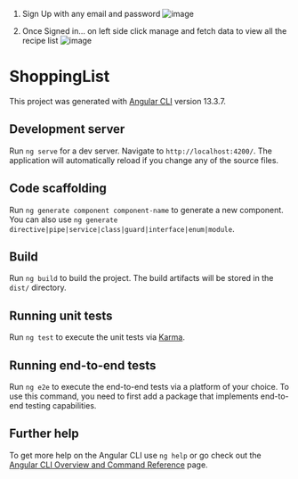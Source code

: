 1) Sign Up with any email and password 
![image](https://github.com/AbhiArora1998/shoppingList_angular/assets/90983067/9db21549-307d-4e63-b223-def7f968f3e9)

2) Once Signed in... on left side click manage and fetch data to view all the recipe list
![image](https://github.com/AbhiArora1998/shoppingList_angular/assets/90983067/634ef919-18d6-40c6-bf38-9df783d364ad)


# ShoppingList

This project was generated with [Angular CLI](https://github.com/angular/angular-cli) version 13.3.7.

## Development server

Run `ng serve` for a dev server. Navigate to `http://localhost:4200/`. The application will automatically reload if you change any of the source files.

## Code scaffolding

Run `ng generate component component-name` to generate a new component. You can also use `ng generate directive|pipe|service|class|guard|interface|enum|module`.

## Build

Run `ng build` to build the project. The build artifacts will be stored in the `dist/` directory.

## Running unit tests

Run `ng test` to execute the unit tests via [Karma](https://karma-runner.github.io).

## Running end-to-end tests

Run `ng e2e` to execute the end-to-end tests via a platform of your choice. To use this command, you need to first add a package that implements end-to-end testing capabilities.

## Further help

To get more help on the Angular CLI use `ng help` or go check out the [Angular CLI Overview and Command Reference](https://angular.io/cli) page.
